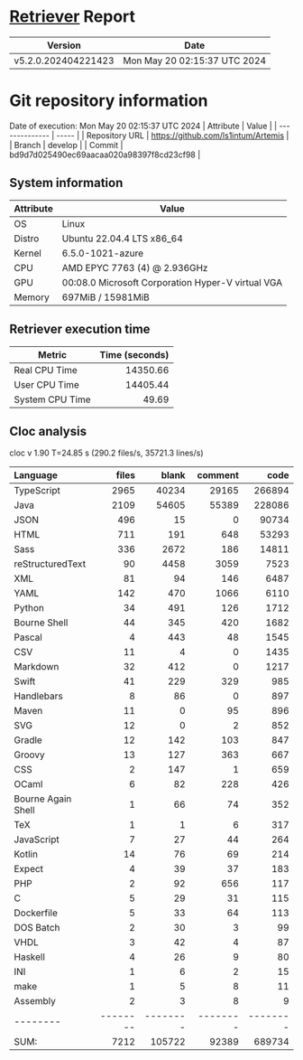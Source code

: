 # [Retriever](https://github.com/PalladioSimulator/Palladio-ReverseEngineering-Retriever) Report
| Version | Date |
| ------- | ---- |
| v5.2.0.202404221423 | Mon May 20 02:15:37 UTC 2024 |

# Git repository information
Date of execution: Mon May 20 02:15:37 UTC 2024
|    Attribute   | Value |
| -------------- | ----- |
| Repository URL | https://github.com/ls1intum/Artemis |
| Branch         | develop |
| Commit         | bd9d7d025490ec69aacaa020a98397f8cd23cf98 |


## System information
| Attribute | Value |
| --------- | ----- |
| OS | Linux  |
| Distro | Ubuntu 22.04.4 LTS x86_64  |
| Kernel | 6.5.0-1021-azure  |
| CPU | AMD EPYC 7763 (4) @ 2.936GHz  |
| GPU | 00:08.0 Microsoft Corporation Hyper-V virtual VGA  |
| Memory | 697MiB / 15981MiB  |

## Retriever execution time
| Metric | Time (seconds) |
| --- | ---: |
| Real CPU Time | 14350.66 |
| User CPU Time | 14405.44 |
| System CPU Time | 49.69 |
<!--
Explainations:
- __Real CPU Time__: actual time the command has run (can be less than total time spent in user and system mode for multi-threaded processes)
- __User CPU Time__: time the command has spent running in user mode
- __System CPU Time__: time the command has spent running in system or kernel mode
-->

## Cloc analysis
cloc v 1.90  T=24.85 s (290.2 files/s, 35721.3 lines/s)

Language|files|blank|comment|code
:-------|-------:|-------:|-------:|-------:
TypeScript|2965|40234|29165|266894
Java|2109|54605|55389|228086
JSON|496|15|0|90734
HTML|711|191|648|53293
Sass|336|2672|186|14811
reStructuredText|90|4458|3059|7523
XML|81|94|146|6487
YAML|142|470|1066|6110
Python|34|491|126|1712
Bourne Shell|44|345|420|1682
Pascal|4|443|48|1545
CSV|11|4|0|1435
Markdown|32|412|0|1217
Swift|41|229|329|985
Handlebars|8|86|0|897
Maven|11|0|95|896
SVG|12|0|2|852
Gradle|12|142|103|847
Groovy|13|127|363|667
CSS|2|147|1|659
OCaml|6|82|228|426
Bourne Again Shell|1|66|74|352
TeX|1|1|6|317
JavaScript|7|27|44|264
Kotlin|14|76|69|214
Expect|4|39|37|183
PHP|2|92|656|117
C|5|29|31|115
Dockerfile|5|33|64|113
DOS Batch|2|30|3|99
VHDL|3|42|4|87
Haskell|4|26|9|80
INI|1|6|2|15
make|1|5|8|11
Assembly|2|3|8|9
--------|--------|--------|--------|--------
SUM:|7212|105722|92389|689734

